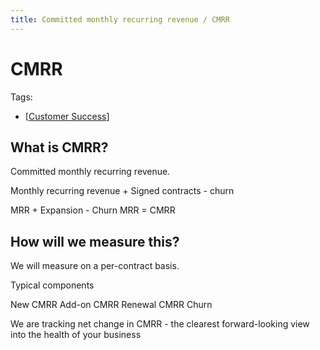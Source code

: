 ```yaml
---
title: Committed monthly recurring revenue / CMRR
---
```


# CMRR

Tags:

- [[Customer Success]]

## What is CMRR?

Committed monthly recurring revenue.

Monthly recurring revenue + Signed contracts - churn

MRR + Expansion - Churn MRR = CMRR

## How will we measure this?

We will measure on a per-contract basis.

Typical components

New CMRR
Add-on CMRR
Renewal CMRR
Churn

We are tracking net change in CMRR - the clearest forward-looking view into the health of your business

[//begin]: # "Autogenerated link references for markdown compatibility"
[Customer Success]: customer-success "Customer Success"
[//end]: # "Autogenerated link references"
